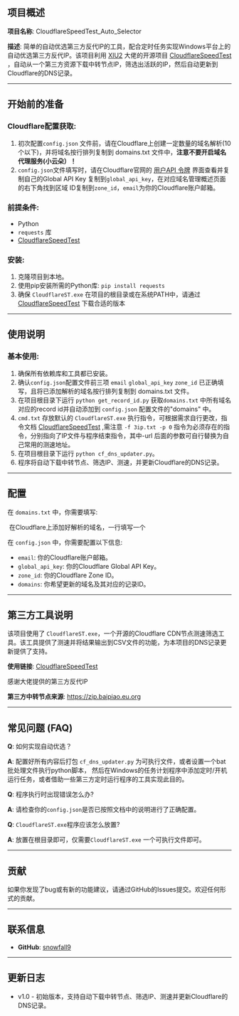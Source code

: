## 项目概述

**项目名称**: CloudflareSpeedTest_Auto_Selector

**描述**: 简单的自动优选第三方反代IP的工具，配合定时任务实现Windows平台上的自动优选第三方反代IP。该项目利用 [XIU2](https://github.com/XIU2) 大佬的开源项目 [CloudflareSpeedTest](https://github.com/XIU2/CloudflareSpeedTest) ，自动从一个第三方资源下载中转节点IP，筛选出活跃的IP，然后自动更新到Cloudflare的DNS记录。

------

## 开始前的准备

### Cloudflare配置获取:

1. 初次配置`config.json` 文件前，请在Cloudflare上创建一定数量的域名解析(10个以下)，并将域名按行排列复制到 domains.txt 文件中，**注意不要开启域名代理服务(小云朵）！**
2. `config.json`文件填写时，请在Cloudflare官网的  [用户API 令牌](https://dash.cloudflare.com/profile/api-tokens)  界面查看并复制自己的Global API Key 复制到`global_api_key`，在对应域名管理概述页面的右下角找到区域 ID复制到`zone_id`，`email`为你的Cloudflare账户邮箱。

### 前提条件:

- Python
- `requests` 库
- [CloudflareSpeedTest](https://github.com/XIU2/CloudflareSpeedTest/releases)

### 安装:

1. 克隆项目到本地。
2. 使用pip安装所需的Python库: `pip install requests`
3. 确保 `CloudflareST.exe` 在项目的根目录或在系统PATH中，请通过 [CloudflareSpeedTest](https://github.com/XIU2/CloudflareSpeedTest/releases) 下载合适的版本

------

## 使用说明

### 基本使用:

1. 确保所有依赖库和工具都已安装。
2. 确认`config.json`配置文件前三项 `email` `global_api_key` `zone_id` 已正确填写，且将已添加解析的域名按行排列复制到 domains.txt 文件。
3. 在项目根目录下运行 `python get_record_id.py` 获取`domains.txt` 中所有域名对应的record id并自动添加到 `config.json` 配置文件的"domains" 中。
4. `cmd.txt` 存放默认的  `CloudflareST.exe` 执行指令，可根据需求自行更改，指令文档  [CloudflareSpeedTest](https://github.com/XIU2/CloudflareSpeedTest)  ,需注意 `-f 3ip.txt -p 0` 指令为必须存在的指令，分别指向了IP文件与程序结束指令，其中-url 后面的参数可自行替换为自己常用的测速地址。
5. 在项目根目录下运行 `python cf_dns_updater.py`。
6. 程序将自动下载中转节点、筛选IP、测速，并更新Cloudflare的DNS记录。

------

## 配置

在 `domains.txt` 中，你需要填写:

​	在Cloudflare上添加好解析的域名，一行填写一个

在 `config.json` 中，你需要配置以下信息:

- `email`: 你的Cloudflare账户邮箱。
- `global_api_key`: 你的Cloudflare Global API Key。
- `zone_id`: 你的Cloudflare Zone ID。
- `domains`: 你希望更新的域名及其对应的记录ID。

------

## 第三方工具说明

该项目使用了 `CloudflareST.exe`，一个开源的Cloudflare CDN节点测速筛选工具。该工具提供了测速并将结果输出到CSV文件的功能，为本项目的DNS记录更新提供了支持。

**使用链接**: [CloudflareSpeedTest](https://github.com/XIU2/CloudflareSpeedTest) 



感谢大佬提供的第三方反代IP

**第三方中转节点来源**: https://zip.baipiao.eu.org 

------

## 常见问题 (FAQ)
**Q**: 如何实现自动优选？

**A**: 配置好所有内容后打包 `cf_dns_updater.py` 为可执行文件，或者设置一个bat批处理文件执行python脚本，
       然后在Windows的任务计划程序中添加定时/开机运行任务，或者借助一些第三方定时运行程序的工具实现此目的。


**Q**: 程序执行时出现错误怎么办?

**A**: 请检查你的`config.json`是否已按照文档中的说明进行了正确配置。



**Q**: `CloudflareST.exe`程序应该怎么放置?

**A**: 放置在根目录即可，仅需要`CloudflareST.exe` 一个可执行文件即可。

------

## 贡献

如果你发现了bug或有新的功能建议，请通过GitHub的Issues提交。欢迎任何形式的贡献。

------

## 联系信息

- **GitHub**: [snowfall9](https://github.com/snowfall9) 

------

## 更新日志

- v1.0 - 初始版本，支持自动下载中转节点、筛选IP、测速并更新Cloudflare的DNS记录。
